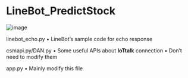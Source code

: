  # LineBot_PredictStock
![image](https://github.com/wengjiahuang0529/LineBot_PredictStock/assets/96289978/cc2e8b1e-5c86-4b3c-afe0-9795f447d62e)

linebot_echo.py
• LineBot’s sample code for echo response

csmapi.py/DAN.py
• Some useful APIs about **IoTtalk** connection
• Don’t need to modify them

app.py
• Mainly modify this file
